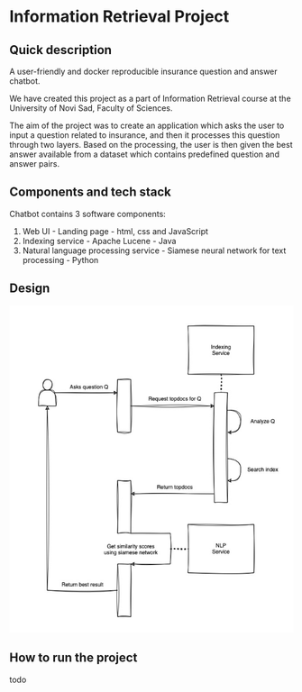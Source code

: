 # Information Retrieval Project
## Quick description
A user-friendly and docker reproducible insurance question and answer chatbot.

We have created this project as a part of Information Retrieval course at the University of Novi Sad, Faculty of Sciences.

The aim of the project was to create an application which asks the user to input a question related to insurance, and then it processes this
question through two layers. Based on the processing, the user is then given the best answer available from a dataset which contains
predefined question and answer pairs.

## Components and tech stack
Chatbot contains 3 software components:

1. Web UI - Landing page - html, css and JavaScript
2. Indexing service - Apache Lucene - Java
3. Natural language processing service - Siamese neural network for text processing - Python

## Design
![diagram](diagram.jpeg)

## How to run the project
todo